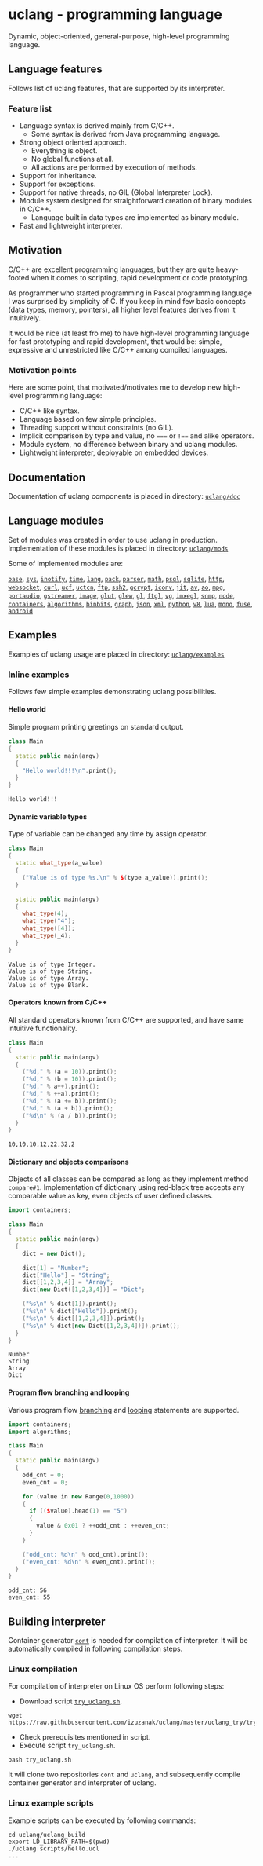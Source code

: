 # uclang - programming language

Dynamic, object-oriented, general-purpose, high-level programming language.

## Language features

Follows list of uclang features, that are supported by its interpreter.

### Feature list

* Language syntax is derived mainly from C/C++.
  * Some syntax is derived from Java programming language.
* Strong object oriented approach.
  * Everything is object. 
  * No global functions at all.
  * All actions are performed by execution of methods.
* Support for inheritance.
* Support for exceptions.
* Support for native threads, no GIL (Global Interpreter Lock).
* Module system designed for straightforward creation of binary modules in C/C++.
  * Language built in data types are implemented as binary module.
* Fast and lightweight interpreter.

## Motivation

C/C++ are excellent programming languages, but they are quite heavy-footed when
it comes to scripting, rapid development or code prototyping.

As programmer who started programming in Pascal programming language I was
surprised by simplicity of C. If you keep in mind few basic concepts (data
types, memory, pointers), all higher level features derives from it
intuitively.

It would be nice (at least fro me) to have high-level programming language for
fast prototyping and rapid development, that would be: simple, expressive and
unrestricted like C/C++ among compiled languages.

### Motivation points

Here are some point, that motivated/motivates me to develop new high-level
programming language:

* C/C++ like syntax.
* Language based on few simple principles.
* Threading support without constraints (no GIL).
* Implicit comparison by type and value, no `===` or `!==` and alike operators.
* Module system, no difference between binary and uclang modules.
* Lightweight interpreter, deployable on embedded devices.

## Documentation

Documentation of uclang components is placed in directory: [`uclang/doc`](https://github.com/izuzanak/uclang/tree/master/uclang/doc)

## Language modules

Set of modules was created in order to use uclang in production.
Implementation of these modules is placed in directory:
[`uclang/mods`](https://github.com/izuzanak/uclang/tree/master/uclang/mods)

Some of implemented modules are:

[`base`](https://github.com/izuzanak/uclang/tree/master/uclang/mods/base_uclm),
[`sys`](https://github.com/izuzanak/uclang/tree/master/uclang/mods/sys_uclm),
[`inotify`](https://github.com/izuzanak/uclang/tree/master/uclang/mods/inotify_uclm),
[`time`](https://github.com/izuzanak/uclang/tree/master/uclang/mods/time_uclm),
[`lang`](https://github.com/izuzanak/uclang/tree/master/uclang/mods/lang_uclm),
[`pack`](https://github.com/izuzanak/uclang/tree/master/uclang/mods/pack_uclm),
[`parser`](https://github.com/izuzanak/uclang/tree/master/uclang/mods/parser_uclm),
[`math`](https://github.com/izuzanak/uclang/tree/master/uclang/mods/math_uclm),
[`psql`](https://github.com/izuzanak/uclang/tree/master/uclang/mods/psql_uclm),
[`sqlite`](https://github.com/izuzanak/uclang/tree/master/uclang/mods/sqlite_uclm),
[`http`](https://github.com/izuzanak/uclang/tree/master/uclang/mods/http_uclm),
[`websocket`](https://github.com/izuzanak/uclang/tree/master/uclang/mods/websocket_uclm),
[`curl`](https://github.com/izuzanak/uclang/tree/master/uclang/mods/curl_uclm),
[`ucf`](https://github.com/izuzanak/uclang/tree/master/uclang/mods/ucf_uclm),
[`uctcn`](https://github.com/izuzanak/uclang/tree/master/uclang/mods/uctcn_uclm),
[`ftp`](https://github.com/izuzanak/uclang/tree/master/uclang/mods/ftp_uclm),
[`ssh2`](https://github.com/izuzanak/uclang/tree/master/uclang/mods/ssh2_uclm),
[`gcrypt`](https://github.com/izuzanak/uclang/tree/master/uclang/mods/gcrypt_uclm),
[`iconv`](https://github.com/izuzanak/uclang/tree/master/uclang/mods/iconv_uclm),
[`jit`](https://github.com/izuzanak/uclang/tree/master/uclang/mods/jit_uclm),
[`av`](https://github.com/izuzanak/uclang/tree/master/uclang/mods/av_uclm),
[`ao`](https://github.com/izuzanak/uclang/tree/master/uclang/mods/ao_uclm),
[`mpg`](https://github.com/izuzanak/uclang/tree/master/uclang/mods/mpg_uclm),
[`portaudio`](https://github.com/izuzanak/uclang/tree/master/uclang/mods/portaudio_uclm),
[`gstreamer`](https://github.com/izuzanak/uclang/tree/master/uclang/mods/gstreamer_uclm),
[`image`](https://github.com/izuzanak/uclang/tree/master/uclang/mods/image_uclm),
[`glut`](https://github.com/izuzanak/uclang/tree/master/uclang/mods/glut_uclm),
[`glew`](https://github.com/izuzanak/uclang/tree/master/uclang/mods/glew_uclm),
[`gl`](https://github.com/izuzanak/uclang/tree/master/uclang/mods/gl_uclm),
[`ftgl`](https://github.com/izuzanak/uclang/tree/master/uclang/mods/ftgl_uclm),
[`vg`](https://github.com/izuzanak/uclang/tree/master/uclang/mods/vg_uclm),
[`imxegl`](https://github.com/izuzanak/uclang/tree/master/uclang/mods/imxegl_uclm),
[`snmp`](https://github.com/izuzanak/uclang/tree/master/uclang/mods/snmp_uclm),
[`node`](https://github.com/izuzanak/uclang/tree/master/uclang/mods/node_uclm),
[`containers`](https://github.com/izuzanak/uclang/tree/master/uclang/mods/containers_uclm),
[`algorithms`](https://github.com/izuzanak/uclang/tree/master/uclang/mods/algorithms_uclm),
[`binbits`](https://github.com/izuzanak/uclang/tree/master/uclang/mods/binbits_uclm),
[`graph`](https://github.com/izuzanak/uclang/tree/master/uclang/mods/graph_uclm),
[`json`](https://github.com/izuzanak/uclang/tree/master/uclang/mods/json_uclm),
[`xml`](https://github.com/izuzanak/uclang/tree/master/uclang/mods/xml_uclm),
[`python`](https://github.com/izuzanak/uclang/tree/master/uclang/mods/python_uclm),
[`v8`](https://github.com/izuzanak/uclang/tree/master/uclang/mods/v8_uclm),
[`lua`](https://github.com/izuzanak/uclang/tree/master/uclang/mods/lua_uclm),
[`mono`](https://github.com/izuzanak/uclang/tree/master/uclang/mods/mono_uclm),
[`fuse`](https://github.com/izuzanak/uclang/tree/master/uclang/mods/fuse_uclm),
[`android`](https://github.com/izuzanak/uclang/tree/master/uclang/mods/android_uclm)

## Examples

Examples of uclang usage are placed in directory: [`uclang/examples`](https://github.com/izuzanak/uclang/tree/master/uclang/examples)

### Inline examples

Follows few simple examples demonstrating uclang possibilities.

#### Hello world

Simple program printing greetings on standard output.

```cpp
class Main
{
  static public main(argv)
  {
    "Hello world!!!\n".print();
  }
}
```
```
Hello world!!!
```

#### Dynamic variable types

Type of variable can be changed any time by assign operator.

```cpp
class Main
{
  static what_type(a_value)
  {
    ("Value is of type %s.\n" % $(type a_value)).print();
  }

  static public main(argv)
  {
    what_type(4);
    what_type("4");
    what_type([4]);
    what_type(_4);
  }
}
```
```
Value is of type Integer.
Value is of type String.
Value is of type Array.
Value is of type Blank.
```

#### Operators known from C/C++

All standard operators known from C/C++ are supported, and have same intuitive
functionality.

```cpp
class Main
{
  static public main(argv)
  {
    ("%d," % (a = 10)).print();
    ("%d," % (b = 10)).print();
    ("%d," % a++).print();
    ("%d," % ++a).print();
    ("%d," % (a += b)).print();
    ("%d," % (a + b)).print();
    ("%d\n" % (a / b)).print();
  }
}
```
```
10,10,10,12,22,32,2
```

#### Dictionary and objects comparisons

Objects of all classes can be compared as long as they implement method
`compare#1`.  Implementation of dictionary using red-black tree accepts any
comparable value as key, even objects of user defined classes.

```cpp
import containers;

class Main
{
  static public main(argv)
  {
    dict = new Dict();

    dict[1] = "Number";
    dict["Hello"] = "String";
    dict[[1,2,3,4]] = "Array";
    dict[new Dict([1,2,3,4])] = "Dict";

    ("%s\n" % dict[1]).print();
    ("%s\n" % dict["Hello"]).print();
    ("%s\n" % dict[[1,2,3,4]]).print();
    ("%s\n" % dict[new Dict([1,2,3,4])]).print();
  }
}
```
```
Number
String
Array
Dict
```

#### Program flow branching and looping

Various program flow
[branching](https://github.com/izuzanak/uclang/blob/master/uclang/doc/01_syntax/06_flow_branching.md)
and
[looping](https://github.com/izuzanak/uclang/blob/master/uclang/doc/01_syntax/07_flow_loops.md)
statements are supported.

```cpp
import containers;
import algorithms;

class Main
{
  static public main(argv)
  {
    odd_cnt = 0;
    even_cnt = 0;

    for (value in new Range(0,1000))
    {
      if (($value).head(1) == "5")
      {
        value & 0x01 ? ++odd_cnt : ++even_cnt;
      }
    }

    ("odd_cnt: %d\n" % odd_cnt).print();
    ("even_cnt: %d\n" % even_cnt).print();
  }
}
```
```
odd_cnt: 56
even_cnt: 55
```

## Building interpreter

Container generator [`cont`](https://github.com/izuzanak/cont) is needed for
compilation of interpreter. It will be automatically compiled in following
compilation steps.

### Linux compilation

For compilation of interpreter on Linux OS perform following steps:

  * Download script [`try_uclang.sh`](https://raw.githubusercontent.com/izuzanak/uclang/master/uclang_try/try_uclang.sh).

```
wget https://raw.githubusercontent.com/izuzanak/uclang/master/uclang_try/try_uclang.sh
```

  * Check prerequisites mentioned in script.
  * Execute script `try_uclang.sh`.

```
bash try_uclang.sh
```

It will clone two repositories `cont` and `uclang`, and subsequently compile
container generator and interpreter of uclang.

### Linux example scripts

Example scripts can be executed by following commands:

```
cd uclang/uclang_build
export LD_LIBRARY_PATH=$(pwd)
./uclang scripts/hello.ucl
...
```

